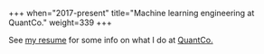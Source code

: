 +++
when="2017-present"
title="Machine learning engineering at QuantCo."
weight=339
+++

See <a href="/resume.pdf">my resume</a> for some info on what I do at <a href="https://quantco.com/">QuantCo.</a>

